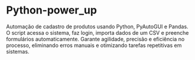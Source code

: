 # Python-power_up
Automação de cadastro de produtos usando Python, PyAutoGUI e Pandas. O script acessa o sistema, faz login, importa dados de um CSV e preenche formulários automaticamente. Garante agilidade, precisão e eficiência no processo, eliminando erros manuais e otimizando tarefas repetitivas em sistemas.
